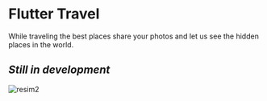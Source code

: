 # Flutter Travel

While traveling the best places share your photos and let us see the hidden places in the world.

<h2><i>Still in development</i></h2>

![resim2](https://user-images.githubusercontent.com/23746859/41042345-b682ae14-69a1-11e8-96ae-eef1ca1b6b27.png)
